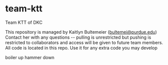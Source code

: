 # team-ktt
Team KTT of DKC

This repository is managed by Kaitlyn Bultemeier (bultemei@purdue.edu) Contact her with any questions -- pulling is unrestricted but pushing is restricted to collaborators and access will be given to future team members.
All code is located in this repo. Use it for any extra code you may develop

boiler up hammer down

